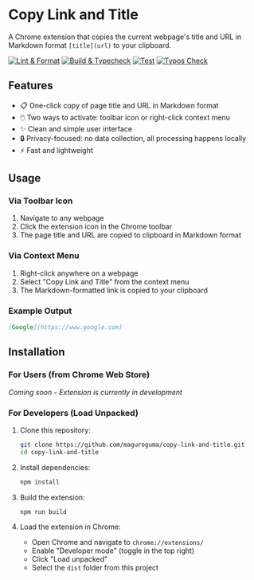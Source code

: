 # Copy Link and Title

A Chrome extension that copies the current webpage's title and URL in Markdown format `[title](url)` to your clipboard.

[![Lint & Format](https://github.com/maguroguma/copy-link-and-title/actions/workflows/lint-format.yml/badge.svg)](https://github.com/maguroguma/copy-link-and-title/actions/workflows/lint-format.yml)
[![Build & Typecheck](https://github.com/maguroguma/copy-link-and-title/actions/workflows/build-typecheck.yml/badge.svg)](https://github.com/maguroguma/copy-link-and-title/actions/workflows/build-typecheck.yml)
[![Test](https://github.com/maguroguma/copy-link-and-title/actions/workflows/test.yml/badge.svg)](https://github.com/maguroguma/copy-link-and-title/actions/workflows/test.yml)
[![Typos Check](https://github.com/maguroguma/copy-link-and-title/actions/workflows/typos.yml/badge.svg)](https://github.com/maguroguma/copy-link-and-title/actions/workflows/typos.yml)

## Features

- 📋 One-click copy of page title and URL in Markdown format
- 🖱️ Two ways to activate: toolbar icon or right-click context menu
- ✨ Clean and simple user interface
- 🔒 Privacy-focused: no data collection, all processing happens locally
- ⚡ Fast and lightweight

## Usage

### Via Toolbar Icon

1. Navigate to any webpage
2. Click the extension icon in the Chrome toolbar
3. The page title and URL are copied to clipboard in Markdown format

### Via Context Menu

1. Right-click anywhere on a webpage
2. Select "Copy Link and Title" from the context menu
3. The Markdown-formatted link is copied to your clipboard

### Example Output

```markdown
[Google](https://www.google.com)
```

## Installation

### For Users (from Chrome Web Store)

_Coming soon - Extension is currently in development_

### For Developers (Load Unpacked)

1. Clone this repository:

   ```bash
   git clone https://github.com/maguroguma/copy-link-and-title.git
   cd copy-link-and-title
   ```

2. Install dependencies:

   ```bash
   npm install
   ```

3. Build the extension:

   ```bash
   npm run build
   ```

4. Load the extension in Chrome:
   - Open Chrome and navigate to `chrome://extensions/`
   - Enable "Developer mode" (toggle in the top right)
   - Click "Load unpacked"
   - Select the `dist` folder from this project
